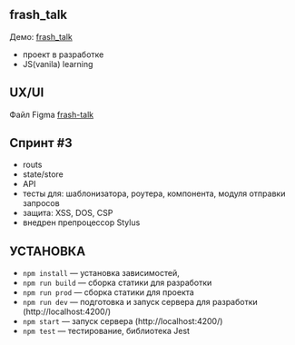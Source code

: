 ## frash_talk
Демо: <a href="https://frash-talk.netlify.app">frash_talk</a>
- проект в разработке
- JS(vanila) learning

## UX/UI
Файл Figma <a href="https://www.figma.com/file/KKfDj7ZXqhzazW3yBuTyrG/frash_talk?node-id=6%3A0">frash-talk</a>

## Cпринт #3
- routs
- state/store 
- API
- тесты для: шаблонизатора, роутера, компонента, модуля отправки запросов
- защита: XSS, DOS, CSP
- внедрен препроцессор Stylus

## УСТАНОВКА
- `npm install` — установка зависимостей,
- `npm run build` — сборка статики для разработки
- `npm run prod` — сборка статики для проекта
- `npm run dev` — подготовка и запуск сервера для разработки (http://localhost:4200/)
- `npm start` — запуск сервера (http://localhost:4200/)
- `npm test` — тестирование, библиотека Jest

